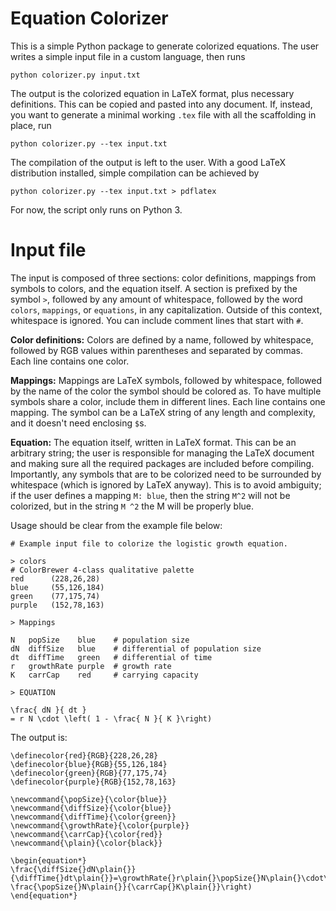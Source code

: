 Equation Colorizer
==================

This is a simple Python package to generate colorized equations. The user
writes a simple input file in a custom language, then runs

    python colorizer.py input.txt

The output is the colorized equation in LaTeX format, plus necessary
definitions. This can be copied and pasted into any document. If, instead, you
want to generate a minimal working `.tex` file with all the scaffolding in
place, run

    python colorizer.py --tex input.txt

The compilation of the output is left to the user. With a good LaTeX
distribution installed, simple compilation can be achieved by

    python colorizer.py --tex input.txt > pdflatex

For now, the script only runs on Python 3.

Input file
==========

The input is composed of three sections: color definitions, mappings from
symbols to colors, and the equation itself. A section is prefixed by the symbol
`>`, followed by any amount of whitespace, followed by the word `colors`,
`mappings`, or `equations`, in any capitalization. Outside of this context,
whitespace is ignored. You can include comment lines that start with `#`.

**Color definitions:** Colors are defined by a name, followed by whitespace,
followed by RGB values within parentheses and separated by commas. Each line
contains one color.

**Mappings:** Mappings are LaTeX symbols, followed by whitespace, followed by
the name of the color the symbol should be colored as. To have multiple symbols
share a color, include them in different lines. Each line contains one mapping.
The symbol can be a LaTeX string of any length and complexity, and it doesn't
need enclosing `$`s.

**Equation:** The equation itself, written in LaTeX format. This can be an
arbitrary string; the user is responsible for managing the LaTeX document and
making sure all the required packages are included before compiling.
Importantly, any symbols that are to be colorized need to be surrounded by
whitespace (which is ignored by LaTeX anyway). This is to avoid ambiguity; if
the user defines a mapping `M: blue`, then the string `M^2` will not be
colorized, but in the string `M ^2` the M will be properly blue.

Usage should be clear from the example file below:

    # Example input file to colorize the logistic growth equation.

    > colors
    # ColorBrewer 4-class qualitative palette
    red		 (228,26,28)
    blue 	 (55,126,184)
    green 	 (77,175,74)
    purple 	 (152,78,163)

    > Mappings

    N   popSize    blue    # population size
    dN  diffSize   blue    # differential of population size
    dt  diffTime   green   # differential of time
    r   growthRate purple  # growth rate
    K   carrCap    red     # carrying capacity

    > EQUATION

    \frac{ dN }{ dt }
    = r N \cdot \left( 1 - \frac{ N }{ K }\right)

The output is:

    \definecolor{red}{RGB}{228,26,28}
    \definecolor{blue}{RGB}{55,126,184}
    \definecolor{green}{RGB}{77,175,74}
    \definecolor{purple}{RGB}{152,78,163}

    \newcommand{\popSize}{\color{blue}}
    \newcommand{\diffSize}{\color{blue}}
    \newcommand{\diffTime}{\color{green}}
    \newcommand{\growthRate}{\color{purple}}
    \newcommand{\carrCap}{\color{red}}
    \newcommand{\plain}{\color{black}}

    \begin{equation*}
    \frac{\diffSize{}dN\plain{}}{\diffTime{}dt\plain{}}=\growthRate{}r\plain{}\popSize{}N\plain{}\cdot\left(1-\frac{\popSize{}N\plain{}}{\carrCap{}K\plain{}}\right)
    \end{equation*}
